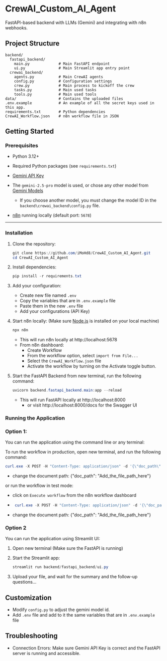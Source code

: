 # CrewAI_Custom_AI_Agent

FastAPI-based backend with LLMs (Gemini) and integrating with n8n webhooks.

## Project Structure
```
backend/
  fastapi_backend/
    main.py             # Main FastAPI endpoint
    ui.py               # Main Streamlit app entry point
  crewai_backend/
    agents.py           # Main CrewAI agents
    config.py           # Configuration settings
    crew.py             # Main process to kickoff the crew
    tasks.py            # Main used tasks
    tools.py            # Main used tools
data/                   # Contains the uploaded files  
.env.example            # An example of all the secret keys used in this app.
requirements.txt        # Python dependencies
CrewAI_Workflow.json    # n8n workflow file in JSON
```


## Getting Started

### Prerequisites
- Python 3.12+
- Required Python packages (see `requirements.txt`)
- [Gemini API Key](https://aistudio.google.com/u/0/apikey)
- The `gemini-2.5-pro` model is used, or chose any other model from [Gemini Models](https://ai.google.dev/gemini-api/docs/models)
    - If you choose another model, you must change the model ID in the `backend\crewai_backend\config.py` file.

- [n8n](https://n8n.io/) running locally (default port: `5678`)

---

### Installation
1. Clone the repository:
   ```powershell
   git clone https://github.com/iMoHd8/CrewAI_Custom_AI_Agent.git
   cd CrewAI_Custom_AI_Agent
   ```

2. Install dependencies:
   ```powershell
   pip install -r requirements.txt
   ```

3. Add your configuration:
   - Create new file named `.env`
   - Copy the variables that are in `.env.example` file
   - Paste them in the new `.env` file
   - Add your configurations (API Key)
    
4. Start n8n locally: (Make sure [Node.js](https://nodejs.org/en/download) is installed on your local machine)
    ```powershell
    npx n8n
    ```
    - This will run n8n locally at http://localhost:5678
    - From n8n dashboard:
        - Create Workflow
        - From the workflow option, select `import from File...`
        - Select the `CrewAI_Workflow.json` file
        - Activate the workflow by turning on the Activate toggle button.


5. Start the FastAPI Backend
   from new terminal, run the following command:
    ```powershell
    uvicorn backend.fastapi_backend.main:app --reload
    ```
    - This will run FastAPI locally at http://localhost:8000
        - or visit http://localhost:8000/docs for the Swagger UI
    

### Running the Application
### Option 1:
You can run the application using the command line or any terminal:

To run the workflow in production, open new terminal, and run the following command:
```powershell
curl.exe -X POST -H "Content-Type: application/json" -d '{\"doc_path\": \"data/AI_Article.docx\"}' http://localhost:5678/webhook/get_crew
```
- change the document path: {\"doc_path\": \"Add_the_file_path_here\"}

or run the workflow in test mode:
- click on `Execute workflow` from the n8n workflow dashboard

-  ```powershell
    curl.exe -X POST -H "Content-Type: application/json" -d '{\"doc_path\": \"data/AI_Article.docx\"}' http://localhost:5678/webhook-test/get_crew
    ```
- change the document path: {\"doc_path\": \"Add_the_file_path_here\"}


### Option 2
You can run the application using Streamlit UI:
1. Open new terminal (Make sure the FastAPI is running)
2. Start the Streamlit app:
   ```powershell
   streamlit run backend/fastapi_backend/ui.py
   ```

2. Upload your file, and wait for the summary and the follow-up questions...


## Customization
- Modify `config.py` to adjust the gemini model id.
- Add `.env` file and add to it the same variables that are in `.env.example` file



## Troubleshooting
- Connection Errors: Make sure Gemini API Key is correct and the FastAPI server is running and accessible.
